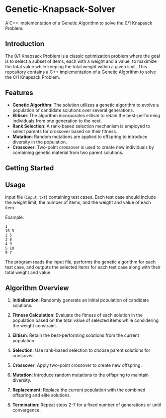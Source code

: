 # Genetic-Knapsack-Solver

A C++ implementation of a Genetic Algorithm to solve the 0/1 Knapsack Problem.

## Introduction

The 0/1 Knapsack Problem is a classic optimization problem where the goal is to select a subset of items, each with a weight and a value, to maximize the total value while keeping the total weight within a given limit. This repository contains a C++ implementation of a Genetic Algorithm to solve the 0/1 Knapsack Problem.

## Features

- **Genetic Algorithm**: The solution utilizes a genetic algorithm to evolve a population of candidate solutions over several generations.
- **Elitism**: The algorithm incorporates elitism to retain the best-performing individuals from one generation to the next.
- **Rank Selection**: A rank-based selection mechanism is employed to select parents for crossover based on their fitness.
- **Mutation**: Random mutations are applied to offspring to introduce diversity in the population.
- **Crossover**: Two-point crossover is used to create new individuals by combining genetic material from two parent solutions.

## Getting Started

## Usage

  input file (`input.txt`) containing test cases. Each test case should include the weight limit, the number of items, and the weight and value of each item.

   Example:

   ```plaintext
   1
   10 5
   2 5
   3 8
   4 9
   5 10
   9 7
   ```

   The program reads the input file, performs the genetic algorithm for each test case, and outputs the selected items for each test case along with their total weight and value.

## Algorithm Overview

1. **Initialization**: Randomly generate an initial population of candidate solutions.

2. **Fitness Calculation**: Evaluate the fitness of each solution in the population based on the total value of selected items while considering the weight constraint.

3. **Elitism**: Retain the best-performing solutions from the current population.

4. **Selection**: Use rank-based selection to choose parent solutions for crossover.

5. **Crossover**: Apply two-point crossover to create new offspring.

6. **Mutation**: Introduce random mutations to the offspring to maintain diversity.

7. **Replacement**: Replace the current population with the combined offspring and elite solutions.

8. **Termination**: Repeat steps 2-7 for a fixed number of generations or until convergence.
